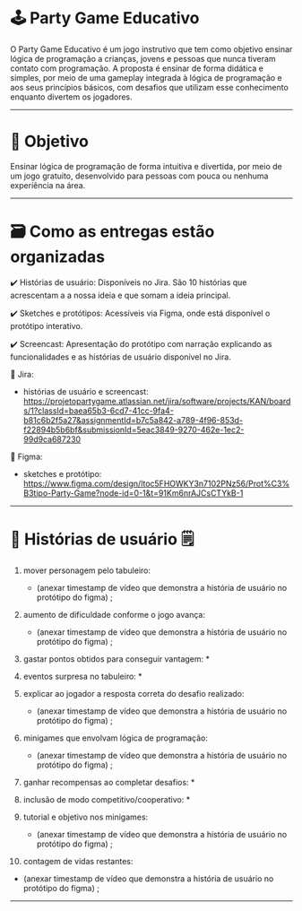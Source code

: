 # 🕹️ Party Game Educativo

O Party Game Educativo é um jogo instrutivo que tem como objetivo ensinar lógica de programação a crianças, jovens e pessoas que nunca tiveram contato com programação. A proposta é ensinar de forma didática e simples, por meio de uma gameplay integrada à lógica de programação e aos seus princípios básicos, com desafios que utilizam esse conhecimento enquanto divertem os jogadores.

---

# 🚩 Objetivo

Ensinar lógica de programação de forma intuitiva e divertida, por meio de um jogo gratuito, desenvolvido para pessoas com pouca ou nenhuma experiência na área.

---

# 🗃️ Como as entregas estão organizadas

✔️ Histórias de usuário: Disponíveis no Jira. São 10 histórias que acrescentam a a nossa ideia e que somam a ideia principal.

✔️ Sketches e protótipos: Acessíveis via Figma, onde está disponível o protótipo interativo.

✔️ Screencast: Apresentação do protótipo com narração explicando as funcionalidades e as histórias de usuário disponível no Jira.

🔗 Jira:

* histórias de usuário e screencast:
https://projetopartygame.atlassian.net/jira/software/projects/KAN/boards/1?classId=baea65b3-6cd7-41cc-9fa4-b81c6b2f5a27&assignmentId=b7c5a842-a789-4f96-853d-f22894b5b6bf&submissionId=5eac3849-9270-462e-1ec2-99d9ca687230

🔗 Figma:

* sketches e protótipo:
https://www.figma.com/design/ltoc5FHOWKY3n7102PNz56/Prot%C3%B3tipo-Party-Game?node-id=0-1&t=91Km6nrAJCsCTYkB-1

---

# 👤 Histórias de usuário 🗒️

1. mover personagem pelo tabuleiro:
   * (anexar timestamp de vídeo que demonstra a história de usuário no protótipo do figma) ;

2. aumento de dificuldade conforme o jogo avança:
   * (anexar timestamp de vídeo que demonstra a história de usuário no protótipo do figma) ;

3. gastar pontos obtidos para conseguir vantagem:
   *
4. eventos surpresa no tabuleiro:
   *
5. explicar ao jogador a resposta correta do desafio realizado:
   * (anexar timestamp de vídeo que demonstra a história de usuário no protótipo do figma) ;

6. minigames que envolvam lógica de programação:
   * (anexar timestamp de vídeo que demonstra a história de usuário no protótipo do figma) ;

7. ganhar recompensas ao completar desafios:
   *
8. inclusão de modo competitivo/cooperativo:
   *
9. tutorial e objetivo nos minigames:
   * (anexar timestamp de vídeo que demonstra a história de usuário no protótipo do figma) ;

10. contagem de vidas restantes:
   * (anexar timestamp de vídeo que demonstra a história de usuário no protótipo do figma) ;

---
